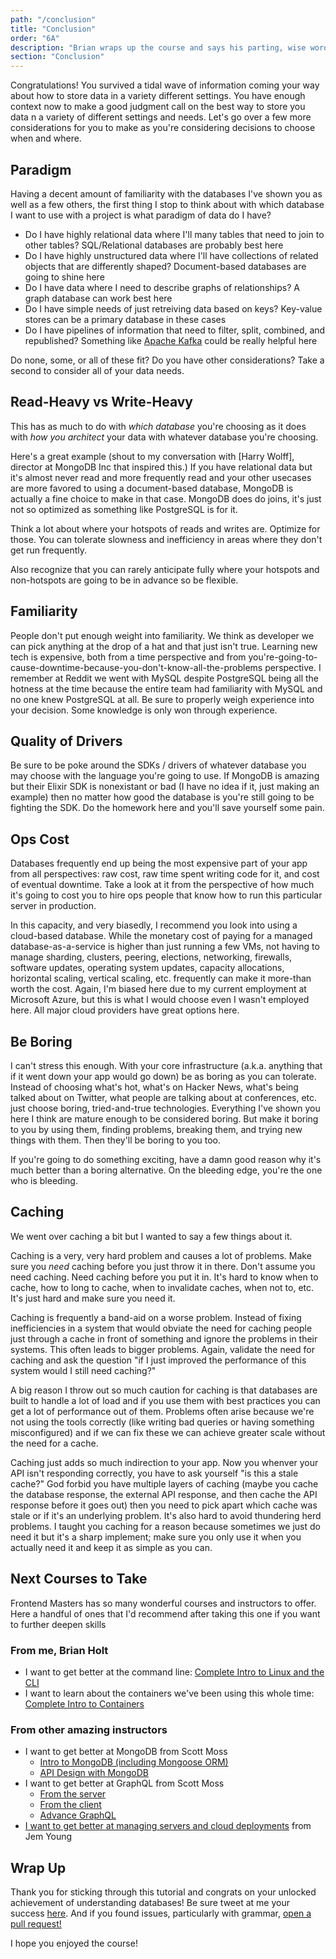 ```yaml
---
path: "/conclusion"
title: "Conclusion"
order: "6A"
description: "Brian wraps up the course and says his parting, wise words."
section: "Conclusion"
---
```


Congratulations! You survived a tidal wave of information coming your way about how to store data in a variety different settings. You have enough context now to make a good judgment call on the best way to store you data n a variety of different settings and needs. Let's go over a few more considerations for you to make as you're considering decisions to choose when and where.

## Paradigm

Having a decent amount of familiarity with the databases I've shown you as well as a few others, the first thing I stop to think about with which database I want to use with a project is what paradigm of data do I have?

- Do I have highly relational data where I'll many tables that need to join to other tables? SQL/Relational databases are probably best here
- Do I have highly unstructured data where I'll have collections of related objects that are differently shaped? Document-based databases are going to shine here
- Do I have data where I need to describe graphs of relationships? A graph database can work best here
- Do I have simple needs of just retreiving data based on keys? Key-value stores can be a primary database in these cases
- Do I have pipelines of information that need to filter, split, combined, and republished? Something like [Apache Kafka][kafka] could be really helpful here

Do none, some, or all of these fit? Do you have other considerations? Take a second to consider all of your data needs.

## Read-Heavy vs Write-Heavy

This has as much to do with _which database_ you're choosing as it does with _how you architect_ your data with whatever database you're choosing.

Here's a great example (shout to my conversation with [Harry Wolff], director at MongoDB Inc that inspired this.) If you have relational data but it's almost never read and more frequently read and your other usecases are more favored to using a document-based database, MongoDB is actually a fine choice to make in that case. MongoDB does do joins, it's just not so optimized as something like PostgreSQL is for it.

Think a lot about where your hotspots of reads and writes are. Optimize for those. You can tolerate slowness and inefficiency in areas where they don't get run frequently.

Also recognize that you can rarely anticipate fully where your hotspots and non-hotspots are going to be in advance so be flexible.

## Familiarity

People don't put enough weight into familiarity. We think as developer we can pick anything at the drop of a hat and that just isn't true. Learning new tech is expensive, both from a time perspective and from you're-going-to-cause-downtime-because-you-don't-know-all-the-problems perspective. I remember at Reddit we went with MySQL despite PostgreSQL being all the hotness at the time because the entire team had familiarity with MySQL and no one knew PostgreSQL at all. Be sure to properly weigh experience into your decision. Some knowledge is only won through experience.

## Quality of Drivers

Be sure to be poke around the SDKs / drivers of whatever database you may choose with the language you're going to use. If MongoDB is amazing but their Elixir SDK is nonexistant or bad (I have no idea if it, just making an example) then no matter how good the database is you're still going to be fighting the SDK. Do the homework here and you'll save yourself some pain.

## Ops Cost

Databases frequently end up being the most expensive part of your app from all perspectives: raw cost, raw time spent writing code for it, and cost of eventual downtime. Take a look at it from the perspective of how much it's going to cost you to hire ops people that know how to run this particular server in production.

In this capacity, and very biasedly, I recommend you look into using a cloud-based database. While the monetary cost of paying for a managed database-as-a-service is higher than just running a few VMs, not having to manage sharding, clusters, peering, elections, networking, firewalls, software updates, operating system updates, capacity allocations, horizontal scaling, vertical scaling, etc. frequently can make it more-than worth the cost. Again, I'm biased here due to my current employment at Microsoft Azure, but this is what I would choose even I wasn't employed here. All major cloud providers have great options here.

## Be Boring

I can't stress this enough. With your core infrastructure (a.k.a. anything that if it went down your app would go down) be as boring as you can tolerate. Instead of choosing what's hot, what's on Hacker News, what's being talked about on Twitter, what people are talking about at conferences, etc. just choose boring, tried-and-true technologies. Everything I've shown you here I think are mature enough to be considered boring. But make it boring to you by using them, finding problems, breaking them, and trying new things with them. Then they'll be boring to you too.

If you're going to do something exciting, have a damn good reason why it's much better than a boring alternative. On the bleeding edge, you're the one who is bleeding.

## Caching

We went over caching a bit but I wanted to say a few things about it.

Caching is a very, very hard problem and causes a lot of problems. Make sure you _need_ caching before you just throw it in there. Don't assume you need caching. Need caching before you put it in. It's hard to know when to cache, how to long to cache, when to invalidate caches, when not to, etc. It's just hard and make sure you need it.

Caching is frequently a band-aid on a worse problem. Instead of fixing inefficiencies in a system that would obviate the need for caching people just through a cache in front of something and ignore the problems in their systems. This often leads to bigger problems. Again, validate the need for caching and ask the question "if I just improved the performance of this system would I still need caching?"

A big reason I throw out so much caution for caching is that databases are built to handle a lot of load and if you use them with best practices you can get a lot of performance out of them. Problems often arise because we're not using the tools correctly (like writing bad queries or having something misconfigured) and if we can fix these we can achieve greater scale without the need for a cache.

Caching just adds so much indirection to your app. Now you whenver your API isn't responding correctly, you have to ask yourself "is this a stale cache?" God forbid you have multiple layers of caching (maybe you cache the database response, the external API response, and then cache the API response before it goes out) then you need to pick apart which cache was stale or if it's an underlying problem. It's also hard to avoid thundering herd problems. I taught you caching for a reason because sometimes we just do need it but it's a sharp implement; make sure you only use it when you actually need it and keep it as simple as you can.

## Next Courses to Take

Frontend Masters has so many wonderful courses and instructors to offer. Here a handful of ones that I'd recommend after taking this one if you want to further deepen skills

### From me, Brian Holt

- I want to get better at the command line: [Complete Intro to Linux and the CLI][cli]
- I want to learn about the containers we've been using this whole time: [Complete Intro to Containers][containers]

### From other amazing instructors

- I want to get better at MongoDB from Scott Moss
  - [Intro to MongoDB (including Mongoose ORM)][intro-mongo]
  - [API Design with MongoDB][mongo]
- I want to get better at GraphQL from Scott Moss
  - [From the server][server-graphql]
  - [From the client][client-graphql]
  - [Advance GraphQL][advance-graphql]
- [I want to get better at managing servers and cloud deployments][full-stack] from Jem Young

## Wrap Up

Thank you for sticking through this tutorial and congrats on your unlocked achievement of understanding databases! Be sure tweet at me your success [here][twitter]. And if you found issues, particularly with grammar, [open a pull request!][pr]

I hope you enjoyed the course!

[kafka]: https://kafka.apache.org/
[harry]: https://twitter.com/hswolff/
[twitter]: https://twitter.com/holtbt
[pr]: https://github.com/btholt/complete-intro-to-databases
[mongo]: https://frontendmasters.com/courses/api-design-nodejs-v3/
[cli]: https://frontendmasters.com/courses/linux-command-line/
[containers]: https://frontendmasters.com/courses/complete-intro-containers/
[advance-graphql]: https://frontendmasters.com/courses/advanced-graphql-v2/
[intro-mongo]: https://frontendmasters.com/courses/mongodb/
[full-stack]: https://frontendmasters.com/courses/fullstack-v2/
[client-graphql]: https://frontendmasters.com/courses/client-graphql-react/
[server-graphql]: https://frontendmasters.com/courses/server-graphql-nodejs/

